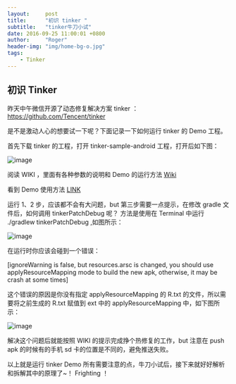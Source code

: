 ```yaml
---
layout:     post
title:      "初识 tinker "
subtitle:   "tinker牛刀小试"
date: 2016-09-25 11:00:01 +0800
author:     "Roger"
header-img: "img/home-bg-o.jpg"
tags:
    - Tinker
---
```

初识 Tinker
---

昨天中午微信开源了动态修复解决方案 tinker ：https://github.com/Tencent/tinker

是不是激动人心的想要试一下呢？下面记录一下如何运行 tinker 的 Demo 工程。

首先下载 tinker 的工程，打开 tinker-sample-android 工程，打开后如下图：

![image](https://github.com/Rogero0o/rogero0o.github.io/blob/master/img/opengl/tinker-1.jpg?raw=true)

阅读 WIKI ，里面有各种参数的说明和 Demo 的运行方法  [Wiki](https://github.com/Tencent/tinker/wiki/Tinker-%E6%8E%A5%E5%85%A5%E6%8C%87%E5%8D%97)

看到 Demo 使用方法 [LINK](https://github.com/Tencent/tinker/wiki/Tinker-%E6%8E%A5%E5%85%A5%E6%8C%87%E5%8D%97#sample%E7%9A%84%E4%BD%BF%E7%94%A8%E6%96%B9%E6%B3%95)

运行 1、2 步，应该都不会有大问题，but 第三步需要一点提示，在修改 gradle 文件后，如何调用 tinkerPatchDebug 呢？
方法是使用在 Terminal 中运行 ./gradlew tinkerPatchDebug ,如图所示：

![image](https://github.com/Rogero0o/rogero0o.github.io/blob/master/img/opengl/tinker-2.jpg?raw=true)

在运行时你应该会碰到一个错误：

[ignoreWarning is false, but resources.arsc is changed, you should use applyResourceMapping mode to build the new apk, otherwise, it may be crash at some times]

这个错误的原因是你没有指定 applyResourceMapping 的 R.txt 的文件，所以需要将之前生成的 R.txt 赋值到 ext 中的 applyResourceMapping 中，如下图所示：

![image](https://github.com/Rogero0o/rogero0o.github.io/blob/master/img/opengl/tinker-3.jpg?raw=true)

解决这个问题后就能按照 WIKI 的提示完成挣个热修复的工作，but 注意在 push apk 的时候有的手机 sd 卡的位置是不同的，避免推送失败。

以上就是运行 tinker Demo 所有需要注意的点，牛刀小试后，接下来就好好解析和拆解其中的原理了~！ Frighting ！

